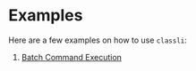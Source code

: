 # Examples

Here are a few examples on how to use `classli`:


1. [Batch Command Execution](batch.html)
